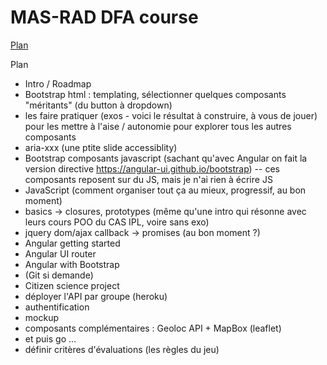 # MAS-RAD DFA course

[Plan](http://www.mas-rad.ch/programme/cas-dar/module-dfa.aspx)

Plan
* Intro / Roadmap
* Bootstrap html : templating, sélectionner quelques composants "méritants" (du button à dropdown) 
 * les faire pratiquer (exos - voici le résultat à construire, à vous de jouer) pour les mettre à l'aise / autonomie pour explorer tous les autres composants
 * aria-xxx (une ptite slide accessiblity)
* Bootstrap composants javascript (sachant qu'avec Angular on fait la version directive https://angular-ui.github.io/bootstrap) -- ces composants reposent sur du JS, mais je n'ai rien à écrire JS
* JavaScript (comment organiser tout ça au mieux, progressif, au bon moment)
 * basics -> closures, prototypes (même qu'une intro qui résonne avec leurs cours POO du CAS IPL, voire sans exo)
 * jquery dom/ajax callback -> promises (au bon moment ?)
* Angular getting started
* Angular UI router
* Angular with Bootstrap
* (Git si demande)
* Citizen science project
 * déployer l'API par groupe (heroku)
 * authentification
 * mockup
 * composants complémentaires : Geoloc API + MapBox (leaflet)
 * et puis go ...
* définir critères d'évaluations (les règles du jeu)

